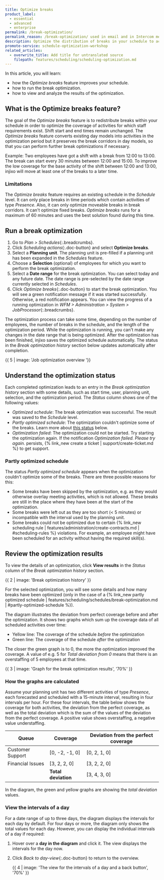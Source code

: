 ```yaml
---
title: Optimize breaks
product_label:
  - essential
  - advanced
  - enterprise
permalink: /break-optimization/
permalink_reason: /break-optimization/ used in email and in Intercom message
description: Optimize the distribution of breaks in your schedule to achieve a better coverage of your employee requirements for all activities.
promote-service: schedule-optimization-workshop
related_articles:
  - overwrite_title: Add title for untranslated source
    filepath: features/scheduling/scheduling-optimization.md
---
```


In this article, you will learn:

- how the _Optimize breaks_ feature improves your schedule.
- how to run the break optimization.
- how to view and analyze the results of the optimization.

## What is the Optimize breaks feature?

The goal of the _Optimize breaks_ feature is to redistribute breaks within your schedule in order to optimize the coverage of activities for which staff requirements exist. Shift start and end times remain unchanged. The _Optimize breaks_ feature converts existing day models into activities in the optimization period but it preserves the break corridors in day models, so that you can perform further break optimizations if necessary.

Example: Two employees have got a shift with a break from 12:00 to 13:00. The break can start every 30 minutes between 12:00 and 15:00. To improve the low coverage for the base activity of the shift between 12:00 and 13:00, injixo will move at least one of the breaks to a later time.

### Limitations

The _Optimize breaks_ feature requires an existing schedule in the _Schedule_ level. It can only place breaks in time periods which contain activities of type _Presence_. Also, it can only optimize moveable breaks in break corridors. It can't optimize fixed breaks. _Optimize breaks_ runs for a maximum of 60 minutes and uses the best solution found during this time.

## Run a break optimization

1. Go to _Plan > Schedules_{:.breadcrumbs}.
2. Click _Scheduling actions_{:.doc-button} and select **Optimize breaks**.
3. Select a **Planning unit**. The planning unit is pre-filled if a planning unit has been expanded in the _Schedules_ feature.
4. Choose a **Selection** (optional) of employees for which you want to perform the break optimization.
5. Select a **Date range** for the break optimization. You can select today and any future date. The date range is pre-selected by the date range currently selected in _Schedules_. <!-- do NOT explain feature-flag-based *Use Smart Optimization* checkbox-->
6. Click _Optimize breaks_{:.doc-button} to start the break optimization. You will see a green notification message if it was started successfully. Otherwise, a red notification appears. You can view the progress of a running optimization in _WFM > Administration > System > JobProcessor_{:.breadcrumbs}.

The optimization process can take some time, depending on the number of employees, the number of breaks in the schedule, and the length of the optimization period. While the optimization is running, you can't make any changes in the date range that is being optimized. After the optimization has been finished, injixo saves the optimized schedule automatically. The status in the _Break optimization history_ section below updates automatically after completion.

{{ 5 | image: 'Job optimization overview '}}

## Understand the optimization status

Each completed optimization leads to an entry in the _Break optimization history_ section with some details, such as start time, user, planning unit, selection, and the optimization period. The _Status_ column shows one of the following values:

- _Optimized schedule_: The break optimization was successful. The result was saved to the _Schedule_ level.
- _Partly optimized schedule_: The optimization couldn't optimize some of the breaks. Learn more about [this status](#partly-optimized-schedule) below.
- _Optimization failed_: The optimization could not be started. Try starting the optimization again. If the notification _Optimization failed. Please try again._ persists, {% link_new create a ticket | support/create-ticket.md %} to get support.

### Partly optimized schedule

<!-- Do not change this heading: /break-optimizations#partly-optimized-schedule is used within the break optimization UI -->

The status _Partly optimized schedule_ appears when the optimization couldn't optimize some of the breaks. There are three possible reasons for this:

- Some breaks have been skipped by the optimization, e.g. as they would otherwise overlay meeting activities, which is not allowed. These breaks are still in the place where they have been at the start of the optimization.
- Some breaks were left out as they are too short (< 5 minutes) or incompatible with the interval used by the planning unit.
- Some breaks could not be optimized due to certain {% link_new scheduling rule | features/administration/create-contracts.md | #scheduling-rules %} violations. For example, an employee might have been scheduled for an activity without having the required skill(s).

## Review the optimization results

To view the details of an optimization, click **View results** in the _Status_ column of the _Break optimization history_ section.

{{ 2 | image: 'Break optimization history' }}

For the selected optimization, you will see some details and how many breaks have been optimized (only in the case of a {% link_new partly optimized schedule | features/scheduling/schedules/break-optimization.md | #partly-optimized-schedule %}).

The diagram illustrates the deviation from perfect coverage before and after the optimization. It shows two graphs which sum up the coverage data of all scheduled activities over time:

- Yellow line: The coverage of the schedule _before_ the optimization
- Green line: The coverage of the schedule _after_ the optimization

The closer the green graph is to 0, the more the optimization improved the coverage. A value of e.g. 5 for _Total deviation from 0_ means that there is an overstaffing of 5 employees at that time.

{{ 3 | image: 'Graph for the break optimization results', '70%' }}

### How the graphs are calculated

Assume your planning unit has two different activities of type _Presence_, each forecasted and scheduled with a 15-minute interval, resulting in four intervals per hour. For these four intervals, the table below shows the coverage for both activities, the deviation from the perfect coverage, as well as the total deviation which is the sum of the values of the deviation from the perfect coverage. A positive value shows overstaffing, a negative value understaffing.

| Queue            | Coverage            | Deviation from the perfect coverage |
| ---------------- | ------------------- | ----------------------------------- |
| Customer Support | [0, -2, -1, 0]      | [0, 2, 1, 0]                        |
| Financial Issues | [3, 2, 2, 0]        | [3, 2, 2, 0]                        |
|                  | **Total deviation** | [3, 4, 3, 0]                        |

In the diagram, the green and yellow graphs are showing the _total deviation_ values.

### View the intervals of a day

For a date range of up to three days, the diagram displays the intervals for each day by default. For four days or more, the diagram only shows the total values for each day. However, you can display the individual intervals of a day if required:

1. Hover over a **day in the diagram** and click it. The view displays the intervals for the day now.
2. Click _Back to day-view_{:.doc-button} to return to the overview.

   {{ 4 | image: 'The view for the intervals of a day and a back button', '70%' }}
